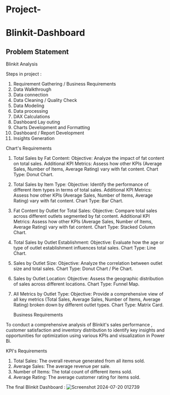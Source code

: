 # Project-
# Blinkit-Dashboard

## Problem Statement

Blinkit Analysis 

Steps in project :

1) Requirement Gathering / Business Requirements
2) Data Walkthrough
3) Data connection 
4) Data Cleaning / Quality Check
5) Data Modeling
6) Data processing 
7) DAX Calculations 
8) Dashboard Lay outing
9) Charts Development and Formatting
10) Dashboard / Report Development
11) Insights Generation

Chart's Requirements

1. Total Sales by Fat Content:
            Objective: Analyze the impact of fat content on total sales.
            Additional KPI Metrics: Assess how other KPIs (Average Sales, Number of Items, Average Rating) vary with fat content.
            Chart Type: Donut Chart.

2. Total Sales by Item Type:
            Objective: Identify the performance of different item types in terms of total sales.
            Additional KPI Metrics: Assess how other KPIs (Average Sales, Number of Items, Average Rating) vary with fat content.
            Chart Type: Bar Chart.

3. Fat Content by Outlet for Total Sales:
            Objective: Compare total sales across different outlets segmented by fat content.
            Additional KPI Metrics: Assess how other KPIs (Average Sales, Number of Items, Average Rating) vary with fat content.
            Chart Type: Stacked Column Chart.

4. Total Sales by Outlet Establishment:
            Objective: Evaluate how the age or type of outlet establishment influences total sales.
            Chart Type: Line Chart.

5. Sales by Outlet Size:
            Objective: Analyze the correlation between outlet size and total sales.
            Chart Type: Donut Chart / Pie Chart.

6. Sales by Outlet Location:
            Objective: Assess the geographic distribution of sales across different locations.
            Chart Type: Funnel Map.

7. All Metrics by Outlet Type:
            Objective: Provide a comprehensive view of all key metrics (Total Sales, Average Sales, Number of Items, Average Rating)
            broken down by different outlet types.
            Chart Type: Matrix Card.

   Business Requirements 

To conduct a comprehensive analysis of Blinkit's sales performance , customer satisfaction and inventory distribution 
to identify key insights and opportunities for optimization using various KPIs and visualization in Power Bi.

KPI's Requirements 

1. Total Sales: The overall revenue generated from all items sold.
2. Average Sales: The average revenue per sale.
3. Number of Items: The total count of different items sold.
4. Average Rating: The average customer rating for items sold. 

The final Blinkit Dashboard : ![Screenshot 2024-07-20 012739](https://github.com/user-attachments/assets/04a1dbfb-472e-435a-b49e-a5e72dad9f28)
